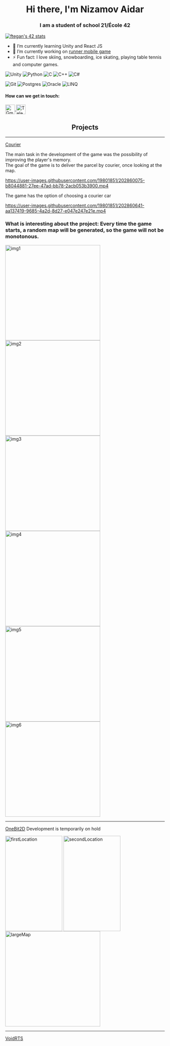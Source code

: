 <h1 align="center">Hi there, I'm Nizamov Aidar</a>
<h3 align="center">I am a student of school 21/École 42</h3>

[![ftegan's 42 stats](https://badge42.vercel.app/api/v2/cl1otlw08000609mjynsd5q91/stats?cursusId=21&coalitionId=102)](https://github.com/JaeSeoKim/badge42)

<!--
### 📖 I’m currently learning Unity
-->
- 📖 I’m currently learning Unity and React JS
- 🔭 I’m currently working on <a href="https://www.facebook.com/profile.php?id=100092258636100" target="_blank">runner mobile game</a>
- ⚡ Fun fact: I love skiing, snowboarding, ice skating, playing table tennis and computer games.

![Unity](https://img.shields.io/badge/-Unity-1E7775?style=for-the-badge&logo=Unity&logoColor=201200)
![Python](https://img.shields.io/badge/python%20-%2314354C.svg?&style=for-the-badge&logo=python&logoColor=201200)
![C](https://img.shields.io/badge/-C-1E7775?style=for-the-badge&logo=C&logoColor=6296CC)
![C++](https://img.shields.io/badge/-C++-1E7775?style=for-the-badge&logo=C%2b%2b&logoColor=6296CC)
![C#](https://img.shields.io/badge/-%20C%23%20-1E7775?style=for-the-badge&logo=c-sharp&logoColor=6296CC)

![Git](https://img.shields.io/badge/-GIT-1E7775?style=for-the-badge&logo=GIT&logoColor=F88C00)
![Postgres](https://img.shields.io/badge/-PostgreSQL-1E7775?style=for-the-badge&logo=PostgreSQL&logoColor=6296CC)
![Oracle](https://img.shields.io/badge/-Oracle-1E7775?style=for-the-badge&logo=Oracle&logoColor=6296CC)
![LINQ](https://img.shields.io/badge/-LINQ-1E7775?style=for-the-badge&logo=LINQ&logoColor=6296CC)

<h4 align="left">How can we get in touch:</h4>
<p align="left" target="blank">
<a href="mailto:aidar.nizamov141@gmail.com">
  <img alt="Gmail" width="30px" height="30px" align="center" src="https://cdn.worldvectorlogo.com/logos/official-gmail-icon-2020-.svg" >
</a>
<a href="https://t.me/ftegan">
  <img alt="Telegram" width="30px" height="30px" align="center" src="https://cdn.worldvectorlogo.com/logos/telegram-2019-logo.svg" >
</a>
                                                                                                                                                                            
<h2 align="center">Projects</h3>

-----------------------------------------------------------------------------------------------------------------------------------------------------------
<!--

[3D horror game](https://github.com/NGdev2/Horror)

https://user-images.githubusercontent.com/19801851/202788520-95b71297-4882-4ef0-8fe5-234c103ae09d.mp4

-----------------------------------------------------------------------------------------------------------------------------------------------------------

[Golf 3D](https://github.com/NGdev2/Golf3D)

https://user-images.githubusercontent.com/19801851/202796950-14eae012-5516-465d-a4f2-c69ae9be3f7b.mp4

-----------------------------------------------------------------------------------------------------------------------------------------------------------
[Balloon](https://github.com/NGdev2/Balloon)

-----------------------------------------------------------------------------------------------------------------------------------------------------------
-->
[Courier](https://github.com/andreichev/TheCourier)

The main task in the development of the game was the possibility of improving the player's memory.
<br>
The goal of the game is to deliver the parcel by courier, once looking at the map.


https://user-images.githubusercontent.com/19801851/202860075-b8044881-27ee-47ad-bb78-2acb053b3900.mp4

The game has the option of choosing a courier car

https://user-images.githubusercontent.com/19801851/202860641-aa137419-9685-4a2d-8d27-e047e247e21e.mp4


### What is interesting about the project: Every time the game starts, a random map will be generated, so the game will not be monotonous.

<p>
<img alt="img1" width="300px" height="300px" align="center" alt="map1" src="https://user-images.githubusercontent.com/19801851/202860774-1867c897-d7cc-49c5-8ca5-849ae891ae33.png">

<img alt="img2" width="300px" height="300px" align="center" alt="map2" src="https://user-images.githubusercontent.com/19801851/202860889-3b51250d-e761-4bbe-87d9-d91cc52d5ef9.png">

<img alt="img3" width="300px" height="300px" align="center" alt="map3" src="https://user-images.githubusercontent.com/19801851/202860928-3c85f82d-07fa-41ab-939d-49d4372824fd.png">

<img alt="img4" width="300px" height="300px" align="center" alt="map4" src="https://user-images.githubusercontent.com/19801851/202860943-cce78c66-85f8-4f8d-9253-4ab9a76f79d9.png">
  
<img alt="img5" width="300px" height="300px" align="center" alt="map5" src="https://user-images.githubusercontent.com/19801851/202861126-0043d002-0b38-47d2-9233-61555365cbf8.png">

<img alt="img6" width="300px" height="300px" align="center" alt="map6" src="https://user-images.githubusercontent.com/19801851/202861136-41ad4710-ab33-40f0-ae73-40be2c295cbf.png">

</p>


-----------------------------------------------------------------------------------------------------------------------------------------------------------

[OneBit2D](https://github.com/NGdev2/OneBit2D)
Development is temporarily on hold

<p>
<img alt="firstLocation" width="180px" height="300px" align="center" alt="firstLocation" src="https://user-images.githubusercontent.com/19801851/202869745-b809a63c-3431-4b64-ba26-8e1be1e0062b.png">

<img alt="secondLocation" width="180" height="300px" align="center" alt="secondLocation" src="https://user-images.githubusercontent.com/19801851/202869756-489b73f0-b075-4767-b58e-846412256cd3.png">

<img alt="largeMap" width="300px" height="300px" align="center" alt="largeMap" src="https://user-images.githubusercontent.com/19801851/202869763-5cc43871-92e2-4628-af2e-0728c6ccb4e4.png">
</p>

-----------------------------------------------------------------------------------------------------------------------------------------------------------
[VoidRTS](https://github.com/NGdev2/VoidRTS)


